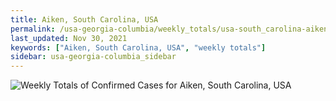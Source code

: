 ```yaml
---
title: Aiken, South Carolina, USA
permalink: /usa-georgia-columbia/weekly_totals/usa-south_carolina-aiken-weekly_totals.html
last_updated: Nov 30, 2021
keywords: ["Aiken, South Carolina, USA", "weekly totals"]
sidebar: usa-georgia-columbia_sidebar
---
```


![Weekly Totals of Confirmed Cases for Aiken, South Carolina, USA](/covid_tracker/images/graphs/usa-south_carolina-aiken-weekly_totals_graph.png)
